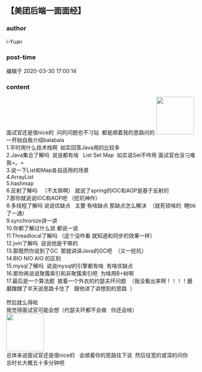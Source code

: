 ## 【美团后端一面面经】
### author 
i-Yuan
### post-time 

编辑于  2020-03-30 17:00:14
### content 
<div class="post-topic-des nc-post-content">
 <div>
  面试官还是很nice的  问的问题也不刁钻  都是顺着我的思路问的
  <img data-card-emoji="[比心]" height="100px" src="https://uploadfiles.nowcoder.com/images/20191018/468200_1571395204834_8266E4BFEDA1BD42D8F9794EB4EA0A13" width="100px"/>
 </div>
 <div>
  一开始自我介绍balabala
 </div>
 <div>
  1.平时用什么技术栈啊  如实回答Java用的比较多
 </div>
 <div>
  2.Java集合了解吗  说说都有啥   List Set Map  如实说Set不咋用 面试官也没刁难我=。=
 </div>
 <div>
  3.说一下List和Map各自适用的场景
 </div>
 <div>
  4.ArrayList
 </div>
 <div>
  5.hashmap
 </div>
 <div>
  6.反射了解吗   （不太熟啊） 就说了spring的IOC和AOP是基于反射的
 </div>
 <div>
  7.那你就说说IOC和AOP吧 （挖坑神作）
 </div>
 <div>
  8.多线程了解吗 说说优缺点   主要
  <span>
   有啥缺点 那缺点怎么解决  （就死锁啥的  瞎bb了一通）
  </span>
 </div>
 <div>
  9.synchronize讲一讲
 </div>
 <div>
  10.你都了解过什么锁 都说一说
 </div>
 <div>
  11.Threadlocal了解吗 （这个没咋看 就知道和同步的效果一样）
 </div>
 <div>
  12.jvm了解吗  说说他是干嘛的
 </div>
 <div>
  13.那既然你说到了GC  那就讲讲Java的GC吧  （又一挖坑）
 </div>
 <div>
  14.BIO NIO AIO 的区别
 </div>
 <div>
  15.mysql了解吗  说说mysql的引擎都有啥  有啥优缺点
 </div>
 <div>
  16.那你再说说聚簇索引和非聚簇索引吧  为啥用B+树啊
 </div>
 <div>
  17.最后是一个算法题  披着一个外衣的约瑟夫环问题  （我没看出来啊！！！！磨磨蹭蹭了半天说思路卡住了   跟他讲了讲想到的思路  ）
 </div>
 <div>
  <br/>
 </div>
 <div>
  然后就么得啦
 </div>
 <div>
  我觉得面试官可能会想（约瑟夫环都不会做   你还会啥）
 </div>
 <div>
  <img data-card-emoji="[安排明白]" height="100px" src="https://uploadfiles.nowcoder.com/images/20191018/468200_1571394935765_09DD8C2662B96CE14928333F055C5580" width="100px"/>
  <br/>
 </div>
 <div>
  总体来说面试官还是很nice的   会顺着你的思路往下说  然后往宽的或深的问你
 </div>
 <div>
  总时长大概五十多分钟吧
 </div>
</div>
